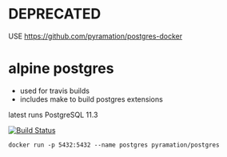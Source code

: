 # DEPRECATED 

USE https://github.com/pyramation/postgres-docker


# alpine postgres

* used for travis builds
* includes make to build postgres extensions

latest runs PostgreSQL 11.3

[![Build Status](https://travis-ci.org/pyramation/postgres-docker.svg?branch=master)](https://travis-ci.org/pyramation/postgres-docker)

```
docker run -p 5432:5432 --name postgres pyramation/postgres
```
